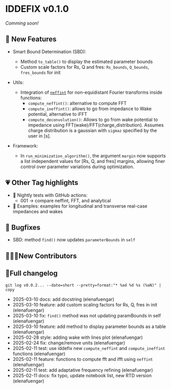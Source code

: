 # IDDEFIX v0.1.0 
*Comming soon!*

## 🚀 New Features
* Smart Bound Determination (SBD):
    * Method `to_table()` to display the estimated parameter bounds
    * Custom scale factors for Rs, Q and fres: `Rs_bounds`, `Q_bounds`, `fres_bounds` for init 

* Utils:
    * Integration of [`neffint`](https://github.com/ImpedanCEI/neffint) for non-equidistant Fourier transforms inside functions:
        - `compute_neffint()`: alternative to compute FFT
        - `compute_ineffint()`: allows to go from impedance to Wake potential, alternative to iFFT
        - `compute_deconvolution()`: Allows to go from wake potential to impedance using FFT(wake)/FFT(charge_distribution). Assumes charge distribution is a gaussian with `sigmaz` specified by the user in [s].
  
* Framework:
    * In `run_minimization_algorithm()`, the argument `margin` now supports a list independent values for [Rs, Q, and fres] margins, allowing finer control over parameter variations during optimization.

## 💗 Other Tag highlights
* 🔁 Nightly tests with GitHub actions: 
    - 001 -> compare neffint, FFT, and analytical 
* 📁 Examples: examples for longitudinal and transverse real-case impedances and wakes

## 🐛 Bugfixes 
* SBD: method `find()` now updates `parameterBounds` in `self`


## 👋👩‍💻New Contributors


## 📝Full changelog
`git log v0.0.2... --date=short --pretty=format:"* %ad %d %s (%aN)" | copy`
* 2025-03-10  docs: add docstring (elenafuengar)
* 2025-03-10  feature: add custom scaling factors for Rs, Q, fres in init (elenafuengar)
* 2025-03-10  fix: `find()` method was not updating paramBounds in self (elenafuengar)
* 2025-03-10  feature: add method to display parameter bounds as a table (elenafuengar)
* 2025-02-28  style: adding wake with lines plot (elenafuengar)
* 2025-02-24  fix: change/remove units (elenafuengar)
* 2025-02-11  test: use iddefix new `compute_neffint` and `compute_ineffint` functions (elenafuengar)
* 2025-02-11  feature: functions to compute fft and ifft using `neffint` (elenafuengar)
* 2025-02-11  test: add adaptative frequency refining (elenafuengar)
* 2025-02-11  docs: fix typo, update notebook list, new RTD version (elenafuengar)
